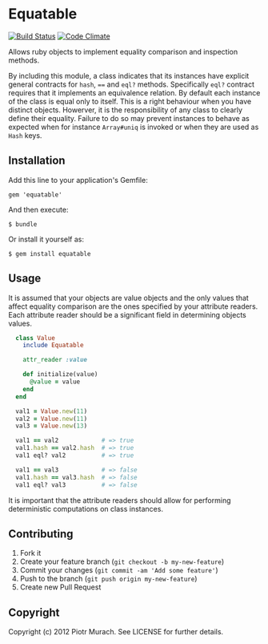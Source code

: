 # Equatable
[![Build Status](https://secure.travis-ci.org/peter-murach/equatable.png?branch=master)][travis] [![Code Climate](https://codeclimate.com/badge.png)][codeclimate]

[travis]: http://travis-ci.org/peter-murach/equatable
[codeclimate]: https://codeclimate.com/github/peter-murach/equatable

Allows ruby objects to implement equality comparison and inspection methods.

By including this module, a class indicates that its instances have explicit general contracts for `hash`, `==` and `eql?` methods. Specifically `eql?` contract requires that it implements an equivalence relation. By default each instance of the class is equal only to itself. This is a right behaviour when you have distinct objects. Howerver, it is the responsibility of any class to clearly define their equality. Failure to do so may prevent instances to behave as expected when for instance `Array#uniq` is invoked or when they are used as `Hash` keys.

## Installation

Add this line to your application's Gemfile:

    gem 'equatable'

And then execute:

    $ bundle

Or install it yourself as:

    $ gem install equatable

## Usage

It is assumed that your objects are value objects and the only values that affect equality comparison are the ones specified by your attribute readers. Each attribute reader should be a significant field in determining objects values.

```ruby
  class Value
    include Equatable

    attr_reader :value

    def initialize(value)
      @value = value
    end
  end

  val1 = Value.new(11)
  val2 = Value.new(11)
  val3 = Value.new(13)

  val1 == val2            # => true
  val1.hash == val2.hash  # => true
  val1 eql? val2          # => true

  val1 == val3            # => false
  val1.hash == val3.hash  # => false
  val1 eql? val3          # => false

```

It is important that the attribute readers should allow for performing deterministic computations on class instances.

## Contributing

1. Fork it
2. Create your feature branch (`git checkout -b my-new-feature`)
3. Commit your changes (`git commit -am 'Add some feature'`)
4. Push to the branch (`git push origin my-new-feature`)
5. Create new Pull Request

## Copyright

Copyright (c) 2012 Piotr Murach. See LICENSE for further details.
